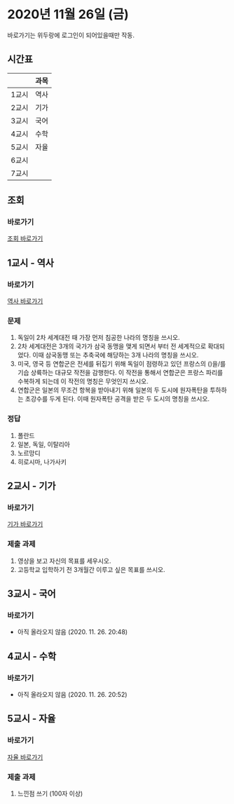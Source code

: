 # 2020년 11월 26일 (금)

바로가기는 위두랑에 로그인이 되어있을때만 작동.

## 시간표
|    |과목|
|----|---|
|1교시|역사|
|2교시|기가|
|3교시|국어|
|4교시|수학|
|5교시|자율|
|6교시|   |
|7교시|   |

## 조회
### 바로가기
[조회 바로가기](https://rang.edunet.net/class/G000364114/classNotifyView.do?pageNo=1&notifySequence=298451)

## 1교시 - 역사
### 바로가기
[역사 바로가기](https://rang.edunet.net/class/G000325407/hmwkppList.do?hmwkSeq=716427&hmwkTypeCd=ALL)
### 문제
1. 독일이 2차 세계대전 때 가장 먼저 침공한 나라의 명칭을 쓰시오. 
2. 2차 세계대전은 3개의 국가가 삼국 동맹을 맺게 되면서 부터 전 세계적으로 확대되었다. 이때 삼국동맹 또는 추축국에 해당하는 3개 나라의 명칭을 쓰시오. 
3. 미국, 영국 등 연합군은 전세를 뒤집기 위해 독일이 점령하고 있던 프랑스의 ()을/를 기습 상륙하는 대규모 작전을 감행한다. 이 작전을 통해서 연합군은 프랑스 파리를 수복하게 되는데 이 작전의 명칭은 무엇인지 쓰시오.
4. 연합군은 일본의 무조건 항복을 받아내기 위해 일본의 두 도시에 원자폭탄을 투하하는 초강수를 두게 된다. 이때 원자폭탄 공격을 받은 두 도시의 명칭을 쓰시오. 
### 정답
1. 폴란드
2. 일본, 독일, 이탈리아
3. 노르망디
4. 히로시마, 나가사키

## 2교시 - 기가
### 바로가기
[기가 바로가기](https://rang.edunet.net/class/G000367106/hmwkppList.do?hmwkSeq=716010&hmwkTypeCd=ALL)
### 제출 과제
1. 영상을 보고 자신의 목표를 세우시오.
2. 고등학교 입학하기 전 3개월간 이루고 싶은 목표를 쓰시오.

## 3교시 - 국어
### 바로가기
<!--
[국어 바로가기](https://rang.edunet.net/class/G000323851/hmwkppList.do?hmwkSeq=NO_EXISTS&hmwkTypeCd=ALL)
### 문제
### 정답
-->
* 아직 올라오지 않음 (2020. 11. 26. 20:48)

## 4교시 - 수학
### 바로가기
<!--
[수학 바로가기](https://rang.edunet.net/class/G000325357/hmwkppList.do?hmwkSeq=NO_EXISTS&hmwkTypeCd=ALL)
### 문제
### 정답
-->
* 아직 올라오지 않음 (2020. 11. 26. 20:52)

## 5교시 - 자율
### 바로가기
[자율 바로가기](https://rang.edunet.net/class/G000364114/hmwkppList.do?hmwkSeq=715818&hmwkTypeCd=ALL)
### 제출 과제
1. 느낀점 쓰기 (100자 이상)
